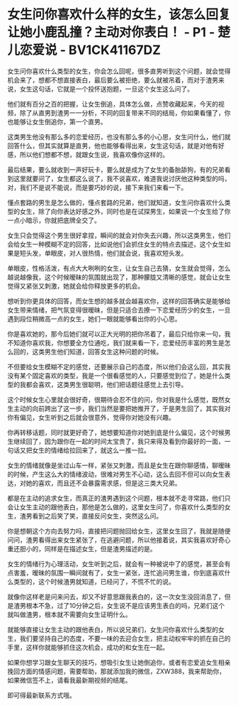 # 女生问你喜欢什么样的女生，该怎么回复让她小鹿乱撞？主动对你表白！ - P1 - 楚儿恋爱说 - BV1CK41167DZ

女生问你喜欢什么类型的女生，你会怎么回呢，很多直男听到这个问题，就会觉得机会来了，想都不想直接表白，最后要么被拒绝，要么就被吊着，而对于渣男来说，女生这句话，它就是一个投怀送抱题，一旦这个女生这么问了。

他们就有百分之百的把握，让女生倒追，具体怎么做，点赞收藏起来，今天的视频，除了从直男到渣男一一分析，不同的回复带来不同的结局，你如果看懂了，你也能够让女生倒追你，第一个直男。

这类男生他没有那么多的恋爱经历，也没有那么多的小心思，女生问什么，他们就回答什么，但其实就算是直男，他也能够看得出来，女生这句话，就是对他有好感，所以他们想都不想，就跟女生说，我喜欢像你这样的。

最后结果，要么就收到一声好玩卡，要么就是成为了女生的备胎舔狗，有的兄弟看到这里就要问了，女生都这么说了，我不说喜欢，难道我说讨厌他这种类型的吗，对，我们不是说不能说，而是要巧妙的说，接下来我们来看一下。

懂点套路的男生是怎么做的，懂点套路的兄弟，他们就知道，女生问你喜欢什么类型的女生，除了向你表达好感之外，同时也是在试探男生，如果说一个女生给了你一点小暗示，你就把底牌全交了。

女生只会觉得这个男生很好拿捏，瞬间的就会对你失去兴趣，所以这类男生，他们会给女生一种模糊不定的回答，比如说他们会抓住女生的特点去描述，这个女生如果是短头发，单眼皮，对人很热情，他们就会说，我喜欢短头发。

单眼皮，性格活泼，有点大大咧咧的女生，让女生自己去猜，女生就会觉得，怎么越说越像我，这个时候暧昧的氛围就出现了，那种朦胧又清晰的感觉，就会让女生觉得又紧张又刺激，她就会给你释放更多的机会。

想听到你更具体的回答，而女生想的越多就会越喜欢你，这样的回答确实是能够给女生带来情绪，把气氛变得很暧昧，但是只适合去撩一下恋爱经历少的女生，一旦遇到段位稍微高一点的女生，她们一眼就能够看出你的小心思。

你是喜欢她的，那今后她们就可以正大光明的把你吊着了，最后只给你来一句，我不知道你喜欢我，你想要全方位通吃，我们就来看一下，恋爱经历丰富的男生是怎么回的，这类男生他们知道，回答女生这种问题的时候。

不但要给女生模糊不定的感觉，还要展示自己的态度，所以他们会这么回，其实我没有某个固定喜欢的类型，我是一个很看感觉的人，只要感觉到位了，她是什么类型的我都会喜欢，这类男生很聪明，他们把话题往感觉上去引导。

这个时候女生心里就会很好奇，很期待会忍不住的问，你对我是什么感觉，既然女生主动的向前跨出了这一步，我们当然是要把她推开了，于是男生回了，其实我对你有偏见，女生听到之后就会很意外，觉得你对她没有兴趣。

你再转移话题，同时就更好奇了，她想要知道你对她到底是什么偏见，这个时候男生继续回了，因为跟你在一起的时间太宝贵了，我只来得及看到你最好的一面，一句话又把女生的情绪给拉回来了，就这么一推一拉。

女生的情绪就像是坐过山车一样，紧张又刺激，而且是女生在跟你聊感情，聊暧昧的时候，产生这么大的情绪波动，很难对男生不心动，这么去回不但可以向女生表达，对她的喜欢，而且还不会暴露需求感，但是这三类大兄弟。

都是在主动的追求女生，而真正的渣男遇到这个问题，根本就不走寻常路，他们只会让女生主动的跟他表白，那他是怎么做的，这里女生问了，你喜欢什么类型的女生，渣男看到之后笑了笑，直接反问女生，突然这么问。

你是想朝这个方向去努力吗，直接把问题抛回给女生，这里女生回了，我就是随便问问，渣男看得出来女生紧张了，在逃避问题，所以他接着说，其实我喜欢好奇心重还胆小的，同样是在描述女生，但是渣男描述的是。

女生的情绪行为心理活动，女生听到之后，就会有一种被说中了的感觉，甚至会有点害羞，暧昧的氛围一瞬间就有了，女生一紧张，连忙追问男生谁，你到底喜欢什么类型的，这个时候渣男就知道，已经问了，不慌不忙的说。

就像你这样老是问来问去，却又不好意思跟我表白的，这一次女生没回消息了，但是渣男根本不急，过了10分钟之后，女生说不是应该男生表白的吗，兄弟们这个就叫做渣男，根本就不需要向女生证明什么。

就能够直接让女生主动的跟他表白，所以说兄弟们，女生问你喜欢什么类型的女生，我们要坚持自己的态度，不要一味的去迎合女生，把主动权牢牢的抓在自己的手里，这样你就能够抓住这次机会，成功的和女生在一起。

如果你想学习跟女生聊天的技巧，想吸引女生让她倒追你，或者有恋爱追女生相亲挽回方面的情感问题，需要帮助，那就添加我的微信，ZXW388，我来帮助你，如果微信签不上，请看我最新期视频的结尾。

即可得最新联系方式哦。